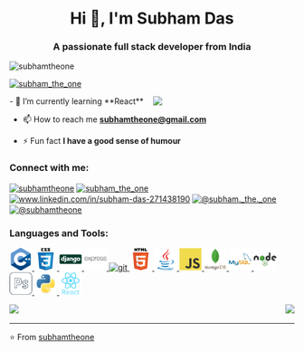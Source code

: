 <h1 align="center">Hi 👋, I'm Subham Das</h1>
<h3 align="center">A passionate full stack developer from India</h3>

<p align="left"> <img src="https://komarev.com/ghpvc/?username=subhamtheone&label=Profile%20views&color=0e75b6&style=flat" alt="subhamtheone" /> </p>

<p align="left"> <a href="https://twitter.com/subham_the_one" target="blank"><img src="https://img.shields.io/twitter/follow/subham_the_one?logo=twitter&style=for-the-badge" alt="subham_the_one" /></a> </p>
<img align= "right" width= "250" src= "https://pa1.narvii.com/6580/8098c6e9207376889eeb0532d9f5a0723c4d73f5_hq.gif"/>
- 🌱 I’m currently learning **React**

- 📫 How to reach me **subhamtheone@gmail.com**

- ⚡ Fun fact **I have a good sense of humour**

<h3 align="left">Connect with me:</h3>
<p align="left">
<a href="https://dev.to/subhamtheone" target="blank"><img align="center" src="https://cdn.jsdelivr.net/npm/simple-icons@3.0.1/icons/dev-dot-to.svg" alt="subhamtheone" height="30" width="40" /></a>
<a href="https://twitter.com/subham_the_one" target="blank"><img align="center" src="https://cdn.jsdelivr.net/npm/simple-icons@3.0.1/icons/twitter.svg" alt="subham_the_one" height="30" width="40" /></a>
<a href="https://linkedin.com/in/www.linkedin.com/in/subham-das-271438190" target="blank"><img align="center" src="https://cdn.jsdelivr.net/npm/simple-icons@3.0.1/icons/linkedin.svg" alt="www.linkedin.com/in/subham-das-271438190" height="30" width="40" /></a>
<a href="https://instagram.com/@subham._the._one" target="blank"><img align="center" src="https://cdn.jsdelivr.net/npm/simple-icons@3.0.1/icons/instagram.svg" alt="@subham._the._one" height="30" width="40" /></a>
<a href="https://www.hackerrank.com/@subhamtheone" target="blank"><img align="center" src="https://cdn.jsdelivr.net/npm/simple-icons@3.0.1/icons/hackerrank.svg" alt="@subhamtheone" height="30" width="40" /></a>
</p>

<h3 align="left">Languages and Tools:</h3>
<p align="left"> <a href="https://www.w3schools.com/cpp/" target="_blank"> <img src="https://raw.githubusercontent.com/devicons/devicon/master/icons/cplusplus/cplusplus-original.svg" alt="cplusplus" width="40" height="40"/> </a> <a href="https://www.w3schools.com/css/" target="_blank"> <img src="https://raw.githubusercontent.com/devicons/devicon/master/icons/css3/css3-original-wordmark.svg" alt="css3" width="40" height="40"/> </a> <a href="https://www.djangoproject.com/" target="_blank"> <img src="https://raw.githubusercontent.com/devicons/devicon/master/icons/django/django-original.svg" alt="django" width="40" height="40"/> </a> <a href="https://expressjs.com" target="_blank"> <img src="https://raw.githubusercontent.com/devicons/devicon/master/icons/express/express-original-wordmark.svg" alt="express" width="40" height="40"/> </a> <a href="https://git-scm.com/" target="_blank"> <img src="https://www.vectorlogo.zone/logos/git-scm/git-scm-icon.svg" alt="git" width="40" height="40"/> </a> <a href="https://www.w3.org/html/" target="_blank"> <img src="https://raw.githubusercontent.com/devicons/devicon/master/icons/html5/html5-original-wordmark.svg" alt="html5" width="40" height="40"/> </a> <a href="https://www.java.com" target="_blank"> <img src="https://raw.githubusercontent.com/devicons/devicon/master/icons/java/java-original.svg" alt="java" width="40" height="40"/> </a> <a href="https://developer.mozilla.org/en-US/docs/Web/JavaScript" target="_blank"> <img src="https://raw.githubusercontent.com/devicons/devicon/master/icons/javascript/javascript-original.svg" alt="javascript" width="40" height="40"/> </a> <a href="https://www.mongodb.com/" target="_blank"> <img src="https://raw.githubusercontent.com/devicons/devicon/master/icons/mongodb/mongodb-original-wordmark.svg" alt="mongodb" width="40" height="40"/> </a> <a href="https://www.mysql.com/" target="_blank"> <img src="https://raw.githubusercontent.com/devicons/devicon/master/icons/mysql/mysql-original-wordmark.svg" alt="mysql" width="40" height="40"/> </a> <a href="https://nodejs.org" target="_blank"> <img src="https://raw.githubusercontent.com/devicons/devicon/master/icons/nodejs/nodejs-original-wordmark.svg" alt="nodejs" width="40" height="40"/> </a> <a href="https://www.photoshop.com/en" target="_blank"> <img src="https://raw.githubusercontent.com/devicons/devicon/master/icons/photoshop/photoshop-line.svg" alt="photoshop" width="40" height="40"/> </a> <a href="https://www.python.org" target="_blank"> <img src="https://raw.githubusercontent.com/devicons/devicon/master/icons/python/python-original.svg" alt="python" width="40" height="40"/> </a> <a href="https://reactjs.org/" target="_blank"> <img src="https://raw.githubusercontent.com/devicons/devicon/master/icons/react/react-original-wordmark.svg" alt="react" width="40" height="40"/> </a> </p>

<p align="right">
<img align="left" src="https://github-readme-stats.vercel.app/api?username=subhamtheone&theme=tokyonight&show_icons=true" />

<img  float="right" src="https://github-readme-stats.vercel.app/api/top-langs/?username=subhamtheone&theme=tokyonight&show_icons=true" />

</p>

---
⭐️ From [subhamtheone](https://github.com/subhamtheone)

